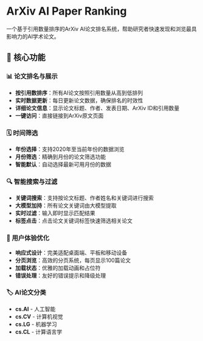 # ArXiv AI Paper Ranking

一个基于引用数量排序的ArXiv AI论文排名系统，帮助研究者快速发现和浏览最具影响力的AI学术论文。

## 🚀 核心功能

### 📊 论文排名与展示

- **按引用数排序**：所有AI论文按照引用数量从高到低排列
- **实时数据更新**：每日更新论文数据，确保排名的时效性
- **详细论文信息**：显示论文标题、作者、发表日期、ArXiv ID和引用数量
- **一键访问**：直接链接到ArXiv原文页面

### 🗓️ 时间筛选

- **年份选择**：支持2020年至当前年份的数据浏览
- **月份筛选**：精确到月份的论文筛选功能
- **智能默认**：自动选择最新可用月份的数据

### 🔍 智能搜索与过滤

- **关键词搜索**：支持按论文标题、作者姓名和关键词进行搜索
- **大模型加持**：所有论文关键词由大模型提取
- **实时过滤**：输入即时显示匹配结果
- **标签点击**：点击论文关键词标签快速筛选相关论文

### 📱 用户体验优化

- **响应式设计**：完美适配桌面端、平板和移动设备
- **分页浏览**：高效的分页系统，每页显示100篇论文
- **加载状态**：优雅的加载动画和占位符
- **错误处理**：友好的错误提示和降级处理

### 🏷️ AI论文分类

- **cs.AI** - 人工智能
- **cs.CV** - 计算机视觉
- **cs.LG** - 机器学习
- **cs.CL** - 计算语言学
